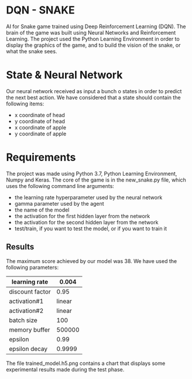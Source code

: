 # DQN - SNAKE

AI for Snake game trained using Deep Reinforcement Learning (DQN).
The brain of the game was built using Neural Networks and Reinforcement Learning.
The project used the Python Learning Environment in order to display the graphics of the game, and to build the vision of the snake, or what the snake sees.


# State & Neural Network
Our neural network received as input a bunch o states in order to predict the next best action.
We have considered that a state should contain the following items:
* x coordinate of head
* y coordinate of head
* x coordinate of apple
* y coordinate of apple

# Requirements
The project was made using Python 3.7, Python Learning Environment, Numpy and Keras.
The core of the game is in the new_snake.py file, which uses the following command line arguments:
* the learning rate hyperparameter used by the neural network
* gamma parameter used by the agent
* the name of the model
* the activation for the first hidden layer from the network
* the activation for the second hidden layer from the network
* test/train, if you want to test the model, or if you want to train it



## Results
The maximum score achieved by our model was 38.  We have used the following parameters:


|learning rate  |0.004 |
|---------------|------|
|discount factor|0.95  |
|activation#1   |linear|
|activation#2   |linear|
|batch size     |100   |
|memory buffer  |500000|
|epsilon        |0.99  |
|epsilon decay  |0.9999|


The file trained_model.h5.png contains a chart that displays some experimental results made during the test phase.
